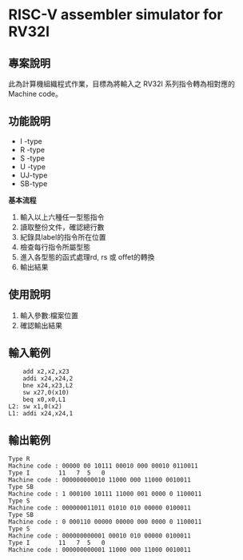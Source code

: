 # RISC-V assembler simulator for RV32I

## 專案說明
此為計算機組織程式作業，目標為將輸入之 RV32I 系列指令轉為相對應的Machine code。

## 功能說明
* I -type
* R -type
* S -type 
* U -type 
* UJ-type
* SB-type 

**基本流程**

1. 輸入以上六種任一型態指令
2. 讀取整份文件，確認總行數
3. 紀錄具label的指令所在位置
4. 檢查每行指令所屬型態
5. 進入各型態的函式處理rd, rs 或 offet的轉換
6. 輸出結果
 

## 使用說明
1. 輸入參數:檔案位置	
2. 確認輸出結果

## 輸入範例
		add x2,x2,x23
		addi x24,x24,2
		bne x24,x23,L2
		sw x27,0(x10)
		beq x0,x0,L1
	L2: sw x1,0(x2)
	L1: addi x24,x24,1

## 輸出範例
	Type R
	Machine code : 00000 00 10111 00010 000 00010 0110011
	Type I        11   7  5   0
	Machine code : 000000000010 11000 000 11000 0010011
	Type SB
	Machine code : 1 000100 10111 11000 001 0000 0 1100011
	Type S
	Machine code : 000000011011 01010 010 00000 0100011
	Type SB
	Machine code : 0 000110 00000 00000 000 0000 0 1100011
	Type S
	Machine code : 000000000001 00010 010 00000 0100011
	Type I        11   7  5   0
	Machine code : 000000000001 11000 000 11000 0010011
